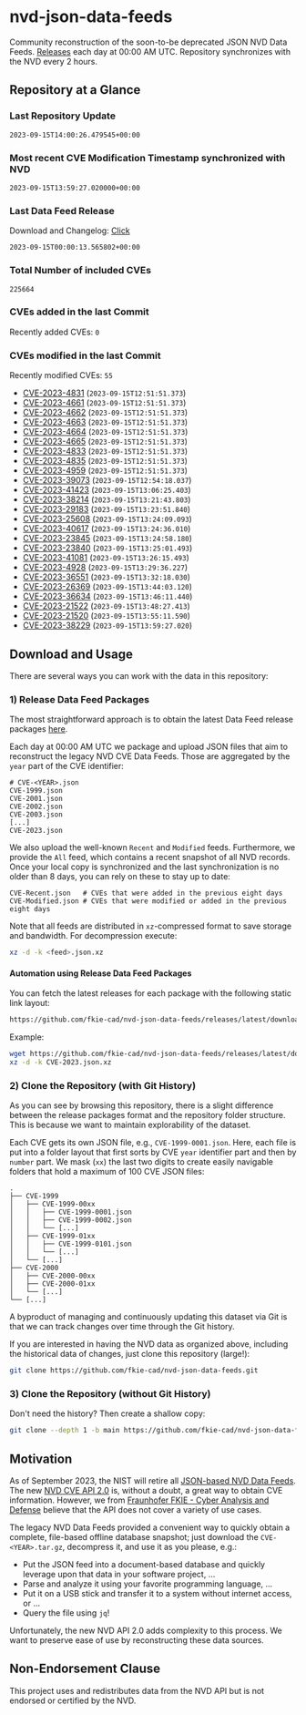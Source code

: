 # nvd-json-data-feeds

Community reconstruction of the soon-to-be deprecated JSON NVD Data Feeds. 
[Releases](https://github.com/fkie-cad/nvd-json-data-feeds/releases/latest) each day at 00:00 AM UTC.
Repository synchronizes with the NVD every 2 hours.

## Repository at a Glance

### Last Repository Update

```plain
2023-09-15T14:00:26.479545+00:00
```

### Most recent CVE Modification Timestamp synchronized with NVD

```plain
2023-09-15T13:59:27.020000+00:00
```

### Last Data Feed Release

Download and Changelog: [Click](https://github.com/fkie-cad/nvd-json-data-feeds/releases/latest)

```plain
2023-09-15T00:00:13.565802+00:00
```

### Total Number of included CVEs

```plain
225664
```

### CVEs added in the last Commit

Recently added CVEs: `0`



### CVEs modified in the last Commit

Recently modified CVEs: `55`

* [CVE-2023-4831](CVE-2023/CVE-2023-48xx/CVE-2023-4831.json) (`2023-09-15T12:51:51.373`)
* [CVE-2023-4661](CVE-2023/CVE-2023-46xx/CVE-2023-4661.json) (`2023-09-15T12:51:51.373`)
* [CVE-2023-4662](CVE-2023/CVE-2023-46xx/CVE-2023-4662.json) (`2023-09-15T12:51:51.373`)
* [CVE-2023-4663](CVE-2023/CVE-2023-46xx/CVE-2023-4663.json) (`2023-09-15T12:51:51.373`)
* [CVE-2023-4664](CVE-2023/CVE-2023-46xx/CVE-2023-4664.json) (`2023-09-15T12:51:51.373`)
* [CVE-2023-4665](CVE-2023/CVE-2023-46xx/CVE-2023-4665.json) (`2023-09-15T12:51:51.373`)
* [CVE-2023-4833](CVE-2023/CVE-2023-48xx/CVE-2023-4833.json) (`2023-09-15T12:51:51.373`)
* [CVE-2023-4835](CVE-2023/CVE-2023-48xx/CVE-2023-4835.json) (`2023-09-15T12:51:51.373`)
* [CVE-2023-4959](CVE-2023/CVE-2023-49xx/CVE-2023-4959.json) (`2023-09-15T12:51:51.373`)
* [CVE-2023-39073](CVE-2023/CVE-2023-390xx/CVE-2023-39073.json) (`2023-09-15T12:54:18.037`)
* [CVE-2023-41423](CVE-2023/CVE-2023-414xx/CVE-2023-41423.json) (`2023-09-15T13:06:25.403`)
* [CVE-2023-38214](CVE-2023/CVE-2023-382xx/CVE-2023-38214.json) (`2023-09-15T13:21:43.803`)
* [CVE-2023-29183](CVE-2023/CVE-2023-291xx/CVE-2023-29183.json) (`2023-09-15T13:23:51.840`)
* [CVE-2023-25608](CVE-2023/CVE-2023-256xx/CVE-2023-25608.json) (`2023-09-15T13:24:09.093`)
* [CVE-2023-40617](CVE-2023/CVE-2023-406xx/CVE-2023-40617.json) (`2023-09-15T13:24:36.010`)
* [CVE-2023-23845](CVE-2023/CVE-2023-238xx/CVE-2023-23845.json) (`2023-09-15T13:24:58.180`)
* [CVE-2023-23840](CVE-2023/CVE-2023-238xx/CVE-2023-23840.json) (`2023-09-15T13:25:01.493`)
* [CVE-2023-41081](CVE-2023/CVE-2023-410xx/CVE-2023-41081.json) (`2023-09-15T13:26:15.493`)
* [CVE-2023-4928](CVE-2023/CVE-2023-49xx/CVE-2023-4928.json) (`2023-09-15T13:29:36.227`)
* [CVE-2023-36551](CVE-2023/CVE-2023-365xx/CVE-2023-36551.json) (`2023-09-15T13:32:18.030`)
* [CVE-2023-26369](CVE-2023/CVE-2023-263xx/CVE-2023-26369.json) (`2023-09-15T13:44:03.120`)
* [CVE-2023-36634](CVE-2023/CVE-2023-366xx/CVE-2023-36634.json) (`2023-09-15T13:46:11.440`)
* [CVE-2023-21522](CVE-2023/CVE-2023-215xx/CVE-2023-21522.json) (`2023-09-15T13:48:27.413`)
* [CVE-2023-21520](CVE-2023/CVE-2023-215xx/CVE-2023-21520.json) (`2023-09-15T13:55:11.590`)
* [CVE-2023-38229](CVE-2023/CVE-2023-382xx/CVE-2023-38229.json) (`2023-09-15T13:59:27.020`)


## Download and Usage

There are several ways you can work with the data in this repository:

### 1) Release Data Feed Packages

The most straightforward approach is to obtain the latest Data Feed release packages [here](https://github.com/fkie-cad/nvd-json-data-feeds/releases/latest).

Each day at 00:00 AM UTC we package and upload JSON files that aim to reconstruct the legacy NVD CVE Data Feeds.
Those are aggregated by the `year` part of the CVE identifier:

```
# CVE-<YEAR>.json
CVE-1999.json
CVE-2001.json
CVE-2002.json
CVE-2003.json
[...]
CVE-2023.json
```

We also upload the well-known `Recent` and `Modified` feeds.
Furthermore, we provide the `All` feed, which contains a recent snapshot of all NVD records.
Once your local copy is synchronized and the last synchronization is no older than 8 days, you can rely on these to stay up to date:

```plain
CVE-Recent.json   # CVEs that were added in the previous eight days
CVE-Modified.json # CVEs that were modified or added in the previous eight days
```

Note that all feeds are distributed in `xz`-compressed format to save storage and bandwidth.
For decompression execute:

```sh
xz -d -k <feed>.json.xz
```


#### Automation using Release Data Feed Packages

You can fetch the latest releases for each package with the following static link layout:

```sh
https://github.com/fkie-cad/nvd-json-data-feeds/releases/latest/download/CVE-<YEAR>.json.xz
```

Example:

```sh
wget https://github.com/fkie-cad/nvd-json-data-feeds/releases/latest/download/CVE-2023.json.xz
xz -d -k CVE-2023.json.xz
```

### 2) Clone the Repository (with Git History)

As you can see by browsing this repository, there is a slight difference between the release packages format and the repository folder structure.
This is because we want to maintain explorability of the dataset.

Each CVE gets its own JSON file, e.g., `CVE-1999-0001.json`.
Here, each file is put into a folder layout that first sorts by CVE `year` identifier part and then by `number` part.
We mask (`xx`) the last two digits to create easily navigable folders that hold a maximum of 100 CVE JSON files:

```plain
.
├── CVE-1999
│   ├── CVE-1999-00xx
│   │   ├── CVE-1999-0001.json
│   │   ├── CVE-1999-0002.json
│   │   └── [...]
│   ├── CVE-1999-01xx
│   │   ├── CVE-1999-0101.json
│   │   └── [...]
│   └── [...]
├── CVE-2000
│   ├── CVE-2000-00xx
│   ├── CVE-2000-01xx
│   └── [...]
└── [...]
```

A byproduct of managing and continuously updating this dataset via Git is that we can track changes over time through the Git history.

If you are interested in having the NVD data as organized above, including the historical data of changes, just clone this repository (large!):

```sh
git clone https://github.com/fkie-cad/nvd-json-data-feeds.git
```

### 3) Clone the Repository (without Git History)

Don't need the history? Then create a shallow copy:

```sh
git clone --depth 1 -b main https://github.com/fkie-cad/nvd-json-data-feeds.git
```

## Motivation

As of September 2023, the NIST will retire all [JSON-based NVD Data Feeds](https://nvd.nist.gov/vuln/data-feeds#divRetirementBanner-1).
The new [NVD CVE API 2.0](https://nvd.nist.gov/developers/vulnerabilities) is, without a doubt, a great way to obtain CVE information.
However, we from [Fraunhofer FKIE - Cyber Analysis and Defense](https://www.fkie.fraunhofer.de/en/departments/cad.html) believe that the API does not cover a variety of use cases.

The legacy NVD Data Feeds provided a convenient way to quickly obtain a complete, file-based offline database snapshot; just download the `CVE-<YEAR>.tar.gz`, decompress it, and use it as you please, e.g.:

* Put the JSON feed into a document-based database and quickly leverage upon that data in your software project, ...
* Parse and analyze it using your favorite programming language, ...
* Put it on a USB stick and transfer it to a system without internet access, or ...
* Query the file using `jq`!

Unfortunately, the new NVD API 2.0 adds complexity to this process.
We want to preserve ease of use by reconstructing these data sources.

## Non-Endorsement Clause

This project uses and redistributes data from the NVD API but is not endorsed or certified by the NVD.